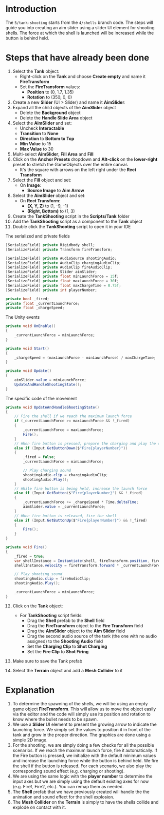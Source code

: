 # Introduction

The `5/tank-shooting` starts from the `4/shells` branch code. The steps will guide you into creating an aim slider using a slider UI element for shooting shells. The force at which the shell is launched will be increased while the button is behind held.
# Steps that have already been done

1. Select the **Tank** object:
    * Right-click on the **Tank** and choose **Create empty** and name it **FireTransform**
    * Set the **FireTransform** values:
        * **Position** to (0, 1.7, 1.35)
        * **Rotation** to (350, 0, 0)
2. Create a new **Slider** (UI > Slider) and name it **AimSlider**:
3. Expand all the child objects of the **AimSlider** object
    * Delete the **Background** object
    * Delete the **Handle Slide Area** object
4. Select the **AimSlider** and set:
    * Uncheck **Interactable**
    * **Transition** to **None**
    * **Direction** to **Bottom to Top**
    * **Min Value** to 15
    * **Max Value** to 30
5. Multi-select **AimSlider**, **Fill Area** and **Fill**
6. Click on the **Anchor Presets** dropdown and **Alt-click** on the **lower-right** preset to stretch the GameObjects over the entire canvas
    * It's the square with arrows on the left right under the **Rect Transform**
7. Select the **Fill** object and set:
    * On **Image**:
        * **Source Image** to **Aim Arrow**
8. Select the **AimSlider** object and set:
    * On **Rect Transform**:
        * **(X, Y, Z)** to (1, -9, -1)
        * **(Right, Bottom)** to (1, 3)
9. Create the **TankShooting** script in the **Scripts/Tank** folder
10. Add the **TankShooting** script as a component to the **Tank** object
11. Double click the **TankShooting** script to open it in your IDE

The serialized and private fields
```csharp
[SerializeField] private Rigidbody shell;
[SerializeField] private Transform fireTransform;

[SerializeField] private AudioSource shootingAudio;
[SerializeField] private AudioClip chargingAudioClip;
[SerializeField] private AudioClip fireAudioClip;
[SerializeField] private Slider aimSlider;
[SerializeField] private float minLaunchForce = 15f;
[SerializeField] private float maxLaunchForce = 30f;
[SerializeField] private float maxChargeTime = 0.75f;
[SerializeField] private int playerNumber;

private bool _fired;
private float _currentLaunchForce;
private float _chargeSpeed;
```

The Unity events
```csharp
private void OnEnable()
{
    _currentLaunchForce = minLaunchForce;
}

private void Start()
{
    _chargeSpeed = (maxLaunchForce - minLaunchForce) / maxChargeTime;
}

private void Update()
{
    aimSlider.value = minLaunchForce;
    UpdateAndHandleShootingState();
}
```
The specific code of the movement
```csharp
private void UpdateAndHandleShootingState()
{
    // Fire the shell if we reach the maximum launch force
    if (_currentLaunchForce >= maxLaunchForce && !_fired)
    {
        _currentLaunchForce = maxLaunchForce;
        Fire();
    }
    // When fire button is pressed, prepare the charging and play the sound
    else if (Input.GetButtonDown($"Fire{playerNumber}"))
    {
        _fired = false;
        _currentLaunchForce = minLaunchForce;

        // Play charging sound
        shootingAudio.clip = chargingAudioClip;
        shootingAudio.Play();
    }
    // While fire button is being held, increase the launch force
    else if (Input.GetButton($"Fire{playerNumber}") && !_fired)
    {
        _currentLaunchForce += _chargeSpeed * Time.deltaTime;
        aimSlider.value = _currentLaunchForce;
    }
    // When fire button is released, fire the shell
    else if (Input.GetButtonUp($"Fire{playerNumber}") && !_fired)
    {
        Fire();
    }
}

private void Fire()
{
    _fired = true;
    var shellInstance = Instantiate(shell, fireTransform.position, fireTransform.rotation);
    shellInstance.velocity = fireTransform.forward * _currentLaunchForce;

    // Play shooting sound
    shootingAudio.clip = fireAudioClip;
    shootingAudio.Play();

    _currentLaunchForce = minLaunchForce;
}
```

12. Click on the **Tank** object:
    * For **TankShooting** script fields:
        * Drag the **Shell** prefab to the **Shell** field
        * Drag the **FireTransform** object to the **Fire Transform** field
        * Drag the **AimSlider** object to the **Aim Slider** field
        * Drag the second audio source of the tank (the one with no audio assigned) to the **Shooting Audio** field
        * Set the **Charging Clip** to **Shot Charging**
        * Set the **Fire Clip** to **Shot Firing**

13. Make sure to save the Tank prefab
14. Select the **Terrain** object and add a **Mesh Collider** to it

# Explanation

1. To determine the spawning of the shells, we will be using an empty game object **FireTransform**. This will allow us to move the object easily via the editor and the code will simply use its position and rotation to know where the bullet needs to be spawn.
2. We use a **Slider** UI element to present the growing arrow to indicate the launching force. We simply set the values to position it in front of the tank and grow in the proper direction. The graphics are done using a simple 2D image.
3. For the shooting, we are simply doing a few checks for all the possible scenarios. If we reach the maximum launch force, fire it automatically. If the Fire button is pressed, we initialize with the default minimum values and increase the launching force while the button is behind held. We fire the shell if the button is released. For each scenario, we also play the corresponding sound effect (e.g. charging or shooting).
4. We are using the same logic with the **player number** to determine the input axes but we are simply using the default existing axes for now (e.g. Fire1, Fire2, etc.). You can remap them as needed.
5. The **Shell** prefab that we have previously created will handle the the animation and sound effect for the shell explosion.
6. The **Mesh Collider** on the **Terrain** is simply to have the shells collide and explode on contact with it.